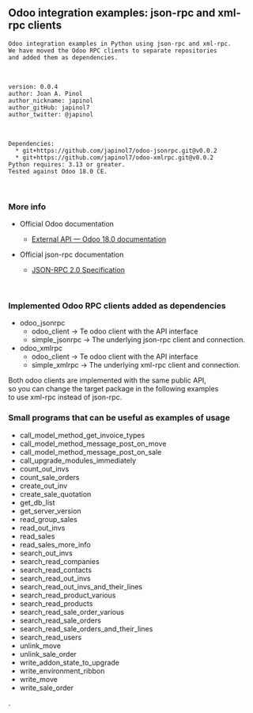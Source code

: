 ## Odoo integration examples: json-rpc and xml-rpc clients
    Odoo integration examples in Python using json-rpc and xml-rpc.
    We have moved the Odoo RPC clients to separate repositories 
    and added them as dependencies.
<br>

	version: 0.0.4
	author: Joan A. Pinol
	author_nickname: japinol
	author_gitHub: japinol7
	author_twitter: @japinol
<br>

	Dependencies:
      * git+https://github.com/japinol7/odoo-jsonrpc.git@v0.0.2
      * git+https://github.com/japinol7/odoo-xmlrpc.git@v0.0.2
	Python requires: 3.13 or greater.
    Tested against Odoo 18.0 CE.
<br>


### More info

* Official Odoo documentation
  * [External API — Odoo 18.0 documentation](https://www.odoo.com/documentation/18.0/developer/reference/external_api.html)

* Official json-rpc documentation
  * [JSON-RPC 2.0 Specification](https://www.jsonrpc.org/specification)

<br>

### Implemented Odoo RPC clients added as dependencies
* odoo_jsonrpc
  * odoo_client     -> Te odoo client with the API interface
  * simple_jsonrpc  -> The underlying json-rpc client and connection.
* odoo_xmlrpc
  * odoo_client     -> Te odoo client with the API interface
  * simple_xmlrpc   -> The underlying xml-rpc client and connection.

Both odoo clients are implemented with the same public API,  <br>
so you can change the target package in the following examples <br>
to use xml-rpc instead of json-rpc. 
<br>


### Small programs that can be useful as examples of usage
* call_model_method_get_invoice_types
* call_model_method_message_post_on_move
* call_model_method_message_post_on_sale
* call_upgrade_modules_immediately
* count_out_invs
* count_sale_orders
* create_out_inv
* create_sale_quotation
* get_db_list
* get_server_version
* read_group_sales
* read_out_invs
* read_sales
* read_sales_more_info
* search_out_invs
* search_read_companies
* search_read_contacts
* search_read_out_invs
* search_read_out_invs_and_their_lines
* search_read_product_various
* search_read_products
* search_read_sale_order_various
* search_read_sale_orders
* search_read_sale_orders_and_their_lines
* search_read_users
* unlink_move
* unlink_sale_order
* write_addon_state_to_upgrade
* write_environment_ribbon
* write_move
* write_sale_order

.
